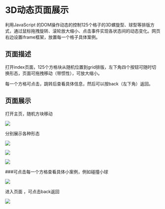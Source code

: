 # 3D动态页面展示
利用JavaScript 的DOM操作动态的控制125个格子的3D螺旋型、球型等排版方式，通过鼠标拖拽旋转、滚轮放大缩小、点击事件实现各状态间的动态变化。网页右边设置iframe框架，放置每一个格子具体案例。



## 页面描述

打开index页面，125个方格块从随机位置到grid排版，左下角四个按钮可随时切换形态，页面可拖拽移动（带惯性），可放大缩小。

每一个方格可点击，跳转后查看具体信息，然后可以按back（左下角）返回。





## 页面展示

打开主页，随机方块移动

![](https://github.com/chargerKong/3D-pages/blob/master/img/1.png)



分别展示各种形态

![](https://github.com/chargerKong/3D-pages/blob/master/img/2.png)

![](https://github.com/chargerKong/3D-pages/blob/master/\img/3.png)

![](https://github.com/chargerKong/3D-pages/blob/master/img/4.png)

###可点击每一个方格查看具体小案例，例如碰撞小球

![](https://github.com/chargerKong/3D-pages/blob/master/img/5.png)

进入页面 ，可点击back返回

![](https://github.com/chargerKong/3D-pages/blob/master/img/7.png)
